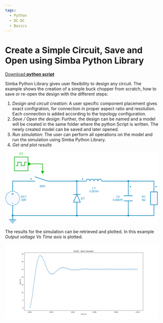 ```yaml
---
tags:
  - Python
  - DC-DC
  - Basics
---
```


# Create a Simple Circuit, Save and Open using Simba Python Library

[Download **python script**](4.%20Open-Save%20Project%20File.py)

Simba Python Library gives user flexibility to design any circuit. The example shows the creation of a simple buck chopper from scratch, how to save or re-open the design with the different steps:

1. *Design and circuit creation*:
   A user specific component placement gives exact configration, for connection in proper aspect ratio and resolution. Each connection is added according to the topology configuration.
2. *Save / Open the design*:
    Further, the design can be named and a model will be created in the same folder where the python Script is written.
    The newly created model can be saved and later opened.
3. *Run simulation*:
   The user can perform all operations on the model and run the simulation using Simba Python Library.
4. *Get and plot results*

![DC-DC Buck Converter](fig/buck.png)

The results for the simulation can be retrieved and plotted. In this example *Output voltage Vs Time axis* is plotted.

![Output voltage Vs Time](fig/VoutVsTime.png)
